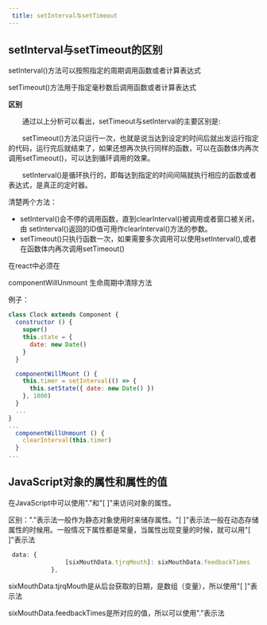 ```yaml
---
 title: setInterval与setTimeout
---
```

## setInterval与setTimeout的区别

setInterval()方法可以按照指定的周期调用函数或者计算表达式

setTimeout()方法用于指定毫秒数后调用函数或者计算表达式

**区别**

　　通过以上分析可以看出，setTimeout与setInterval的主要区别是:

　　setTimeout()方法只运行一次，也就是说当达到设定的时间后就出发运行指定的代码，运行完后就结束了，如果还想再次执行同样的函数，可以在函数体内再次调用setTimeout()，可以达到循环调用的效果。

　　setInterval()是循环执行的，即每达到指定的时间间隔就执行相应的函数或者表达式，是真正的定时器。

清楚两个方法：

- setInterval()会不停的调用函数，直到clearInterval()被调用或者窗口被关闭，由 setInterval()返回的ID值可用作clearInterval()方法的参数。
- setTimeout()只执行函数一次，如果需要多次调用可以使用setInterval(),或者在函数体内再次调用setTimeout()

在react中必须在

  componentWillUnmount 生命周期中清除方法

例子：

```js
class Clock extends Component {
  constructor () {
    super()
    this.state = {
      date: new Date()
    }
  }

  componentWillMount () {
    this.timer = setInterval(() => {
      this.setState({ date: new Date() })
    }, 1000)
  }
  ...
}
...
  componentWillUnmount () {
    clearInterval(this.timer)
  }
...
```

## JavaScript对象的属性和属性的值

在JavaScript中可以使用"."和"[ ]"来访问对象的属性。

区别："."表示法一般作为静态对象使用时来储存属性。"[ ]"表示法一般在动态存储属性的时候用。一般情况下属性都是常量，当属性出现变量的时候，就可以用"[ ]"表示法

```js
 data: {
                [sixMouthData.tjrqMouth]: sixMouthData.feedbackTimes
            },
```

sixMouthData.tjrqMouth是从后台获取的日期，是数组（变量），所以使用"[ ]"表示法

sixMouthData.feedbackTimes是所对应的值，所以可以使用"."表示法

